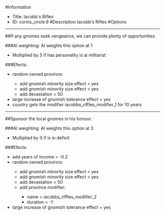 #Information
 - Title: Iacobb's Rifles
 - ID: corins_circle.9
#Description
Iacobb's Rifles
#Options

___
##If any gnomes seek vengeance, we can provide plenty of opportunities.

###AI weighting:
AI weights this option at 1
 - Multiplied by 5 if has personality is ai militarist


###Efects:<ul><li>random owned province:</li><ul><li>add gnomish minority size effect = yes</li><li>add gnomish minority size effect = yes</li><li>add devastation = 50</li></ul><li>large increase of gnomish tolerance effect = yes</li><li>country gets the modifier iacobbs_riffles_modifier_1 for 10 years</li></ul>

___
##Sponsor the local gnomes in his honour.

###AI weighting:
AI weights this option at 3
 - Multiplied by 0 if is in deficit


###Efects:<ul><li>add years of income = -0.2</li><li>random owned province:</li><ul><li>add gnomish minority size effect = yes</li><li>add gnomish minority size effect = yes</li><li>add devastation = 50</li><li>add province modifier:</li><ul><li>name = iacobbs_riffles_modifier_2</li><li>duration = -1</li></ul></ul><li>large increase of gnomish tolerance effect = yes</li></ul>
